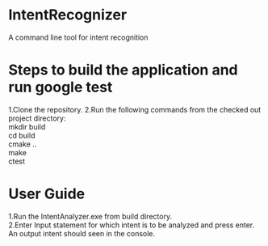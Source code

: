 # IntentRecognizer
A command line tool for intent recognition

# Steps to build the application and run google test<br>
1.Clone the repository.
2.Run the following commands from the checked out project directory:<br>
mkdir build<br>
cd build<br>
cmake ..<br>
make<br>
ctest<br>

# User Guide
1.Run the IntentAnalyzer.exe from build directory.<br>
2.Enter Input statement for which intent is to be analyzed and press enter.<br>
An output intent should seen in the console.



